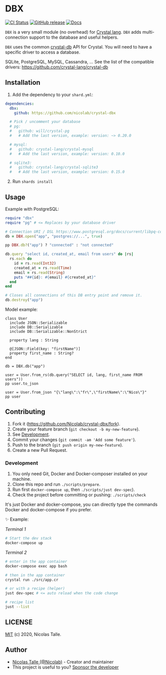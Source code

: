 # DBX

[![CI Status](https://github.com/Nicolab/crystal-dbx/workflows/CI/badge.svg?branch=master)](https://github.com/Nicolab/crystal-dbx/actions) [![GitHub release](https://img.shields.io/github/release/Nicolab/crystal-dbx.svg)](https://github.com/Nicolab/crystal-dbx/releases) [![Docs](https://img.shields.io/badge/docs-available-brightgreen.svg)](https://nicolab.github.io/crystal-dbx/)

`DBX` is a very small module (no overhead) for [Crystal lang](https://crystal-lang.org). `DBX` adds multi-connection support to the database and useful helpers.

`DBX` uses the common [crystal-db](https://github.com/crystal-lang/crystal-db) API for Crystal. You will need to have a specific driver to access a database.

SQLite, PostgreSQL, MySQL, Cassandra, ... See the list of the compatible drivers: https://github.com/crystal-lang/crystal-db

## Installation

1. Add the dependency to your `shard.yml`:

```yaml
dependencies:
  dbx:
    github: https://github.com/nicolab/crystal-dbx

  # Pick / uncomment your database
  # pg:
  #   github: will/crystal-pg
  #   # Add the last version, example: version: ~> 0.20.0

  # mysql:
  #   github: crystal-lang/crystal-mysql
  #   # Add the last version, example: version: 0.10.0

  # sqlite3:
  #   github: crystal-lang/crystal-sqlite3
  #   # Add the last version, example: version: 0.15.0
```

2. Run `shards install`

## Usage

Example with PostgreSQL:

```ruby
require "dbx"
require "pg" # <= Replaces by your database driver

# Connection URI / DSL https://www.postgresql.org/docs/current/libpq-connect.html#h5o-9
db = DBX.open("app", "postgres://...", true)

pp DBX.db?("app") ? "connected" : "not connected"

db.query "select id, created_at, email from users" do |rs|
  rs.each do
    id = rs.read(Int32)
    created_at = rs.read(Time)
    email = rs.read(String)
    puts "##{id}: #{email} #{created_at}"
  end
end

# Closes all connections of this DB entry point and remove it.
db.destroy("app")
```

Model example:

```crystal
class User
  include JSON::Serializable
  include DB::Serializable
  include DB::Serializable::NonStrict

  property lang : String

  @[JSON::Field(key: "firstName")]
  property first_name : String?
end

db = DBX.db("app")

user = User.from_rs(db.query("SELECT id, lang, first_name FROM users"))
pp user.to_json

user = User.from_json "{\"lang\":\"fr\",\"firstName\":\"Nico\"}"
pp user
```

## Contributing

1. Fork it (<https://github.com/Nicolab/crystal-dbx/fork>).
2. Create your feature branch (`git checkout -b my-new-feature`).
3. See [Development](#Development).
4. Commit your changes (`git commit -am 'Add some feature'`).
5. Push to the branch (`git push origin my-new-feature`).
6. Create a new Pull Request.

### Development

1. You only need Git, Docker and Docker-composer installed on your machine.
2. Clone this repo and run `./scripts/prepare`.
3. Run first `docker-compose up`, then `./scripts/just dev-spec`).
4. Check the project before committing or pushing: `./scripts/check`

It's just Docker and docker-compose, you can directly type the commands Docker and docker-compose if you prefer.

✨ Example:

_Terminal 1_

```sh
# Start the dev stack
docker-compose up
```

_Terminal 2_

```sh
# enter in the app container
docker-compose exec app bash

# then in the app container
crystal run ./src/app.cr

# or with a recipe (helper)
just dev-spec # <= auto reload when the code change

# recipe list
just --list
```

## LICENSE

[MIT](https://github.com/Nicolab/crystal-dbx/blob/master/LICENSE) (c) 2020, Nicolas Talle.

## Author

- [Nicolas Talle (@Nicolab)](https://github.com/Nicolab) - Creator and maintainer
- This project is useful to you? [Sponsor the developer](https://github.com/sponsors/Nicolab)
